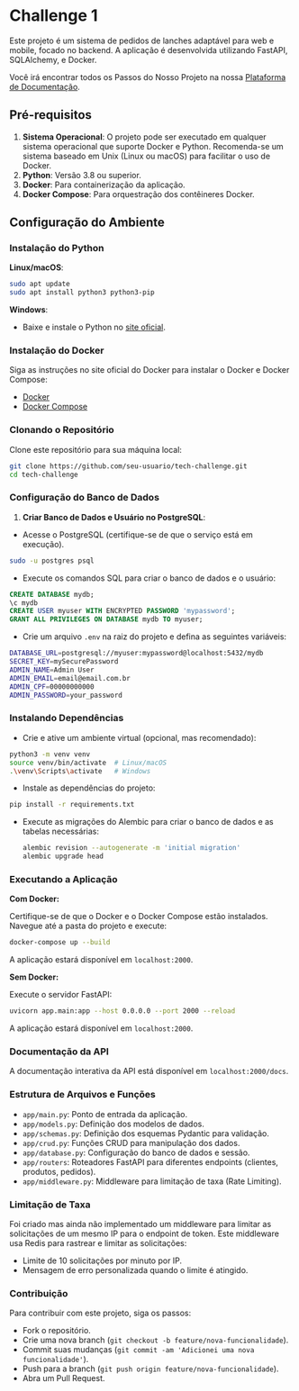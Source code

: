 # Challenge 1

Este projeto é um sistema de pedidos de lanches adaptável para web e mobile, focado no backend.
A aplicação é desenvolvida utilizando FastAPI, SQLAlchemy, e Docker.

Você irá encontrar todos os Passos do Nosso Projeto na nossa
[Plataforma de Documentação](https://software-architecture-fiap.github.io/tech-challenge/).

## Pré-requisitos

1. **Sistema Operacional**: O projeto pode ser executado em qualquer sistema operacional que suporte Docker e Python. Recomenda-se um sistema baseado em Unix (Linux ou macOS) para facilitar o uso de Docker.
2. **Python**: Versão 3.8 ou superior.
3. **Docker**: Para containerização da aplicação.
4. **Docker Compose**: Para orquestração dos contêineres Docker.

## Configuração do Ambiente

### Instalação do Python

**Linux/macOS**:

```sh
sudo apt update
sudo apt install python3 python3-pip
```

**Windows**:

- Baixe e instale o Python no [site oficial](https://www.python.org/downloads/).

### Instalação do Docker

Siga as instruções no site oficial do Docker para instalar o Docker e Docker Compose:

- [Docker](https://docs.docker.com/get-docker/)
- [Docker Compose](https://docs.docker.com/compose/install/)

### Clonando o Repositório

Clone este repositório para sua máquina local:

```sh
git clone https://github.com/seu-usuario/tech-challenge.git
cd tech-challenge
```

### Configuração do Banco de Dados

1. **Criar Banco de Dados e Usuário no PostgreSQL**:

- Acesse o PostgreSQL (certifique-se de que o serviço está em execução).

```sh
sudo -u postgres psql
```

- Execute os comandos SQL para criar o banco de dados e o usuário:

```sql
CREATE DATABASE mydb;
\c mydb
CREATE USER myuser WITH ENCRYPTED PASSWORD 'mypassword';
GRANT ALL PRIVILEGES ON DATABASE mydb TO myuser;
```

- Crie um arquivo `.env` na raiz do projeto e defina as seguintes variáveis:

```bash
DATABASE_URL=postgresql://myuser:mypassword@localhost:5432/mydb
SECRET_KEY=mySecurePassword
ADMIN_NAME=Admin User
ADMIN_EMAIL=email@email.com.br
ADMIN_CPF=00000000000
ADMIN_PASSWORD=your_password

```

### Instalando Dependências

- Crie e ative um ambiente virtual (opcional, mas recomendado):

```sh
python3 -m venv venv
source venv/bin/activate  # Linux/macOS
.\venv\Scripts\activate   # Windows
```

- Instale as dependências do projeto:

```sh
pip install -r requirements.txt
```

- Execute as migrações do Alembic para criar o banco de dados e as tabelas necessárias:

    ```sh
    alembic revision --autogenerate -m 'initial migration'
    alembic upgrade head
    ```

### Executando a Aplicação

**Com Docker:**

Certifique-se de que o Docker e o Docker Compose estão instalados.
Navegue até a pasta do projeto e execute:

```sh
docker-compose up --build
```

A aplicação estará disponível em `localhost:2000`.

**Sem Docker:**

Execute o servidor FastAPI:

```sh
uvicorn app.main:app --host 0.0.0.0 --port 2000 --reload
```

A aplicação estará disponível em `localhost:2000`.

### Documentação da API

A documentação interativa da API está disponível em `localhost:2000/docs`.

### Estrutura de Arquivos e Funções

- `app/main.py`: Ponto de entrada da aplicação.
- `app/models.py`: Definição dos modelos de dados.
- `app/schemas.py`: Definição dos esquemas Pydantic para validação.
- `app/crud.py`: Funções CRUD para manipulação dos dados.
- `app/database.py`: Configuração do banco de dados e sessão.
- `app/routers`: Roteadores FastAPI para diferentes endpoints (clientes, produtos, pedidos).
- `app/middleware.py`: Middleware para limitação de taxa (Rate Limiting).

### Limitação de Taxa

Foi criado mas ainda não implementado um middleware para limitar as solicitações de um mesmo IP para o endpoint de token. Este middleware usa Redis para rastrear e limitar as solicitações:

- Limite de 10 solicitações por minuto por IP.
- Mensagem de erro personalizada quando o limite é atingido.

### Contribuição

Para contribuir com este projeto, siga os passos:

- Fork o repositório.
- Crie uma nova branch (`git checkout -b feature/nova-funcionalidade`).
- Commit suas mudanças (`git commit -am 'Adicionei uma nova funcionalidade'`).
- Push para a branch (`git push origin feature/nova-funcionalidade`).
- Abra um Pull Request.
